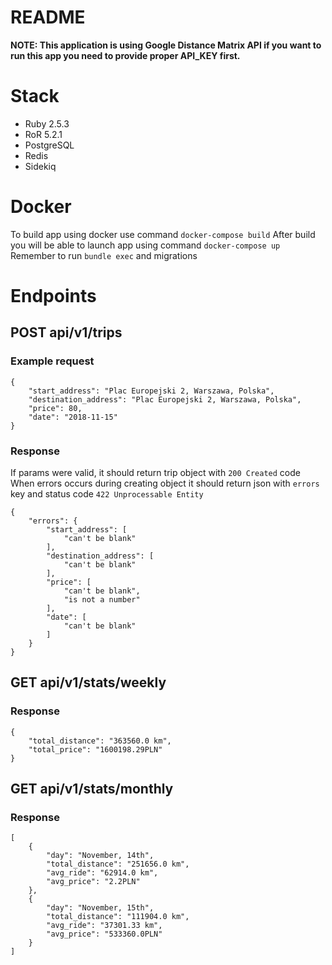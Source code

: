 # README

**NOTE: This application is using Google Distance Matrix API if you want to run this app you need to provide proper API_KEY first.**

# Stack

- Ruby 2.5.3
- RoR 5.2.1
- PostgreSQL
- Redis
- Sidekiq


# Docker

To build app using docker use command `docker-compose build`
After build you will be able to launch app using command `docker-compose up`
Remember to run `bundle exec` and migrations

# Endpoints

## POST api/v1/trips
### Example request
```
{
	"start_address": "Plac Europejski 2, Warszawa, Polska",
	"destination_address": "Plac Europejski 2, Warszawa, Polska",
	"price": 80,
	"date": "2018-11-15"
}
```

### Response

If params were valid, it should return trip object with `200 Created` code
When errors occurs during creating object it should return json with `errors` key and status code `422 Unprocessable Entity`
```
{
    "errors": {
        "start_address": [
            "can't be blank"
        ],
        "destination_address": [
            "can't be blank"
        ],
        "price": [
            "can't be blank",
            "is not a number"
        ],
        "date": [
            "can't be blank"
        ]
    }
}
```

## GET api/v1/stats/weekly
### Response
```
{
    "total_distance": "363560.0 km",
    "total_price": "1600198.29PLN"
}
```

## GET api/v1/stats/monthly
### Response
```
[
    {
        "day": "November, 14th",
        "total_distance": "251656.0 km",
        "avg_ride": "62914.0 km",
        "avg_price": "2.2PLN"
    },
    {
        "day": "November, 15th",
        "total_distance": "111904.0 km",
        "avg_ride": "37301.33 km",
        "avg_price": "533360.0PLN"
    }
]
```

